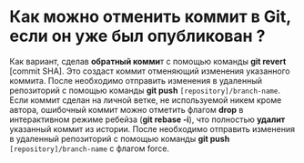 Как можно отменить коммит в Git, если он уже был опубликован ?
=====================

Как вариант, сделав **обратный комми**т с помощью команды **git revert** [commit SHA]. Это создаст коммит отменяющий изменения указанного коммита. После необходимо отправить изменения в удаленный репозиторий с помощью команды **git push** `[repository]/branch-name`. Если коммит сделан на личной ветке, не используемой никем кроме автора, ошибочный коммит можно отметить флагом **drop** в интерактивном режиме ребейза (**git rebase -i**), что полностью **удалит** указанный коммит из истории. После необходимо отправить изменения в удаленный репозиторий с помощью команды **git push** `[repository]/branch-name` с флагом force.
